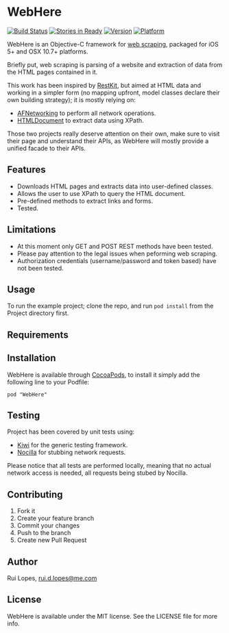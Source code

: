 # WebHere
[![Build Status](https://travis-ci.org/rdlopes/WebHere.png?branch=pre-0.2.0-platform-update)](https://travis-ci.org/rdlopes/WebHere)
[![Stories in Ready](https://badge.waffle.io/rdlopes/webhere.png?label=ready)](https://waffle.io/rdlopes/webhere)
[![Version](http://cocoapod-badges.herokuapp.com/v/WebHere/badge.png)](http://cocoadocs.org/docsets/WebHere)
[![Platform](http://cocoapod-badges.herokuapp.com/p/WebHere/badge.png)](http://cocoadocs.org/docsets/WebHere)

WebHere is an Objective-C framework for [web scraping](http://en.wikipedia.org/wiki/Web_scraping), packaged for iOS 5+ and OSX 10.7+ platforms.

Briefly put, web scraping is parsing of a website and extraction of data from the HTML pages contained in it.

This work has been inspired by [RestKit](https://github.com/RestKit/RestKit), but aimed at HTML data and working in a simpler form (no mapping upfront, model classes declare their own building strategy); it is mostly relying on:

* [AFNetworking](https://github.com/AFNetworking/AFNetworking) to perform all network operations.
* [HTMLDocument](https://github.com/stklieme/HTMLDocument) to extract data using XPath.

Those two projects really deserve attention on their own, make sure to visit their page and understand their APIs, as WebHere will mostly provide a unified facade to their APIs.

## Features

* Downloads HTML pages and extracts data into user-defined classes.
* Allows the user to use XPath to query the HTML document.
* Pre-defined methods to extract links and forms.
* Tested.

## Limitations

* At this moment only GET and POST REST methods have been tested.
* Please pay attention to the legal issues when peforming web scraping.
* Authorization credentials (username/password and token based) have not been tested.

## Usage

To run the example project; clone the repo, and run `pod install` from the Project directory first.

## Requirements

## Installation

WebHere is available through [CocoaPods](http://cocoapods.org), to install
it simply add the following line to your Podfile:

    pod "WebHere"

## Testing

Project has been covered by unit tests using:

* [Kiwi](https://github.com/allending/Kiwi) for the generic testing framework.
* [Nocilla](https://github.com/luisobo/Nocilla) for stubbing network requests.

Please notice that all tests are performed locally, meaning that no actual network access is needed, all requests being stubed by Nocilla.

## Contributing

1. Fork it
2. Create your feature branch
3. Commit your changes
4. Push to the branch
5. Create new Pull Request

## Author

Rui Lopes, rui.d.lopes@me.com

## License

WebHere is available under the MIT license. See the LICENSE file for more info.


